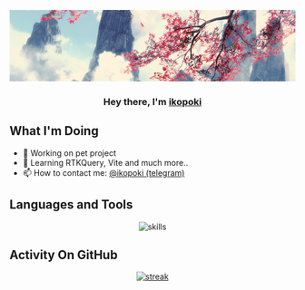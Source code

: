 <p align="center"> <img src="https://github.com/ikopoki/ikopoki/blob/main/tumblr_o1cy9a9U3N1tuhd2ao1_1280.gif" alt="banner" /></p>

<h3 align="center">Hey there, I'm <a href="https://github.com/ikopoki">ikopoki</a></h3>

## What I'm Doing

- 🔭 Working on pet project
- 🌱 Learning RTKQuery, Vite and much more..
- 📫 How to contact me: <a href="https://t.me/ikopoki">@ikopoki (telegram)</a>

## Languages and Tools

<p align="center"> <img title="skills" alt="skills" src="https://skillicons.dev/icons?i=js,ts,react,redux,webpack,vite,html,css,sass,bootstrap,babel,figma,postman,vscode)](https://skillicons.dev" /> </p>

## Activity On GitHub

<p align="center">
  <a href="https://github.com/ikopoki">      
<img title="stats" alt="streak" src="https://github-readme-streak-stats.herokuapp.com/?user=ikopoki&theme=dark&hide_border=true&stroke=f53b3b"/>
</a> 
</p>


